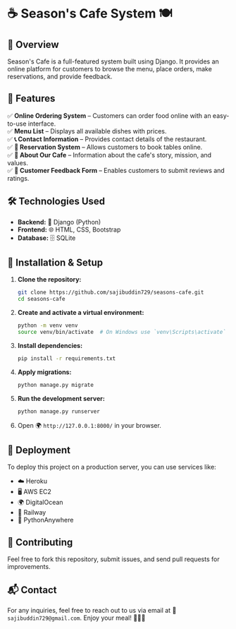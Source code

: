 # ☕ Season's Cafe System 🍽️

## 🌟 Overview
Season's Cafe is a full-featured system built using Django. It provides an online platform for customers to browse the menu, place orders, make reservations, and provide feedback.

## 🚀 Features
✅ **Online Ordering System** – Customers can order food online with an easy-to-use interface.  
✅ **Menu List** – Displays all available dishes with prices.  
✅ **📞 Contact Information** – Provides contact details of the restaurant.  
✅ **📅 Reservation System** – Allows customers to book tables online.  
✅ **🏡 About Our Cafe** – Information about the cafe's story, mission, and values.  
✅ **📝 Customer Feedback Form** – Enables customers to submit reviews and ratings.  

## 🛠️ Technologies Used
- **Backend:** 🐍 Django (Python)
- **Frontend:** 🌐 HTML, CSS, Bootstrap
- **Database:** 🗄️ SQLite 

## 🔧 Installation & Setup
1. **Clone the repository:**
   ```sh
   git clone https://github.com/sajibuddin729/seasons-cafe.git
   cd seasons-cafe
   ```
2. **Create and activate a virtual environment:**
   ```sh
   python -m venv venv
   source venv/bin/activate  # On Windows use `venv\Scripts\activate`
   ```
3. **Install dependencies:**
   ```sh
   pip install -r requirements.txt
   ```
4. **Apply migrations:**
   ```sh
   python manage.py migrate
   ```
5. **Run the development server:**
   ```sh
   python manage.py runserver
   ```
6. Open 🌍 `http://127.0.0.1:8000/` in your browser.

## 🚢 Deployment
To deploy this project on a production server, you can use services like:
- ☁️ Heroku
- 🖥️ AWS EC2
- 🌍 DigitalOcean
- 🚆 Railway
- 🐍 PythonAnywhere

## 🤝 Contributing
Feel free to fork this repository, submit issues, and send pull requests for improvements.


## 📬 Contact
For any inquiries, feel free to reach out to us via email at 📧 `sajibuddin729@gmail.com`. Enjoy your meal! 🍕🍔🥗
